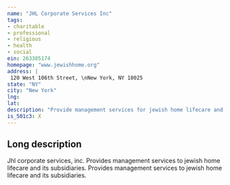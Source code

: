 ```yaml
---
name: "JHL Corporate Services Inc"
tags:
- charitable
- professional
- religious
- health
- social
ein: 263385174
homepage: "www.jewishhome.org"
address: |
 120 West 106th Street, \nNew York, NY 10025
state: "NY"
city: "New York"
lng: 
lat: 
description: "Provide management services for jewish home lifecare and its subsidiaries. "
is_501c3: X
---
```


## Long description

Jhl corporate services, inc. Provides management services to jewish home lifecare and its subsidiaries. Provides management services to jewish home lifecare and its subsidiaries. 
